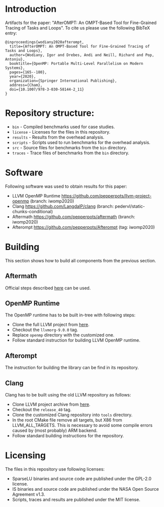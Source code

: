 # Introduction

Artifacts for the paper: "AfterOMPT: An OMPT-Based Tool for Fine-Grained Tracing of Tasks and Loops".
To cite us please use the following BibTeX entry:

```
@inproceedings{wodiany2020afterompt,
  title={AfterOMPT: An OMPT-Based Tool for Fine-Grained Tracing of Tasks and Loops},
  author={Wodiany, Igor and Drebes, Andi and Neill, Richard and Pop, Antoniu},
  booktitle={OpenMP: Portable Multi-Level Parallelism on Modern Systems},
  pages={165--180},
  year={2020},
  organization={Springer International Publishing},
  address={Cham},
  doi={10.1007/978-3-030-58144-2_11}
}
```

# Repository structure:

* `bin` - Compiled benchmarks used for case studies.
* `license` - Licenses for the files in this repository.
* `results` - Results from the overhead analysis.
* `scripts` - Scripts used to run benchmarks for the overhead analysis.
* `src` - Source files for benchmarks from the `bin` directory.
* `traces` - Trace files of benchmarks from the `bin` directory.

# Software

Following software was used to obtain results for this paper:

* LLVM OpenMP Runtime https://github.com/pepperpots/llvm-project-openmp (branch: iwomp2020)
* Clang https://github.com/LangdalP/clang (branch: pedervl/static-chunks-conditional)
* Aftermath https://github.com/pepperpots/aftermath (branch: iwomp2020)
* Afterompt https://github.com/pepperpots/Afterompt (tag: iwomp2020)

# Building

This section shows how to build all components from the previous section.

## Aftermath

Official steps described [here](https://www.aftermath-tracing.com/prerelease/)
can be used.

## OpenMP Runtime

The OpenMP runtime has to be built in-tree with following steps:

* Clone the full LLVM project from [here](https://github.com/llvm/llvm-project).
* Checkout the `llvmorg-9.0.0` tag.
* Replace `openmp` directory with the customized one.
* Follow standard instruction for building LLVM OpenMP runtime.

## Afterompt

The instruction for building the library can be find in its repository.

## Clang

Clang has to be built using the old LLVM repository as follows:

* Clone LLVM project archive from [here](https://github.com/llvm-mirror/llvm.git).
* Checkout the `release_40` tag.
* Clone the customized Clang repository into `tools` directory.
* In the root CMake file remove all targets, but X86 from LLVM_ALL_TARGETS. This
is necessary to avoid some compile errors caused by (most probably) ARM backend.
* Follow standard building instructions for the repository.

# Licensing

The files in this repository use following licenses:

* SparseLU binaries and source code are published under the GPL-2.0 license.
* IS binaries and source code are published under the NASA Open Source Agreement v1.3.
* Scripts, traces and results are published under the MIT license.
